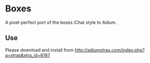Boxes
=====
A pixel-perfect port of the boxes iChat style to Adium.


Use
---
Please download and install from http://adiumxtras.com/index.php?a=xtras&xtra_id=6187
